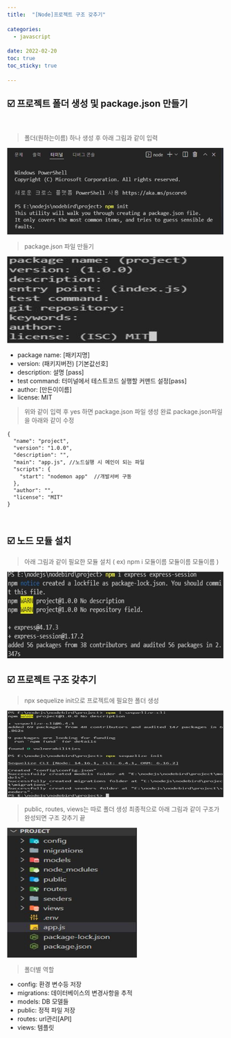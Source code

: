 ```yaml
---
title:  "[Node]프로젝트 구조 갖추기" 

categories:
  - javascript
  
date: 2022-02-20 
toc: true
toc_sticky: true

---
```




## ☑️ 프로젝트 폴더 생성 및 package.json 만들기
<br/>

> 폴더(원하는이름) 하나 생성 후 아래 그림과 같이 입력

<img src="/img/node/2022_02_20_1.JPG" style="width:500px; height:200px"/>

> package.json 파일 만들기

<img src="/img/node/2022_02_20_2.JPG" style="width:500px; height:200px"/>

* package name: [패키지명]
* version: (패키지버전) [기본값선호]
* description: 설명 [pass]
* test command: 터미널에서 테스트코드 실행할 커맨드  설정[pass]
* author: [만든이이름]
* license: MIT  

> 위와 같이 입력 후 yes 하면 package.json 파일 생성 완료
> package.json파일을 아래와 같이 수정
```liquid
{
  "name": "project",
  "version": "1.0.0",
  "description": "",
  "main": "app.js", //노드실행 시 메인이 되는 파일
  "scripts": {
    "start": "nodemon app"  //개발서버 구동
  },
  "author": "",
  "license": "MIT"
}
```
<br/>

## ☑️ 노드 모듈 설치

> 아래 그림과 같이 필요한 모듈 설치 ( ex) npm i 모듈이름 모듈이름 모듈이름 )

<img src="/img/node/2022_02_20_3.JPG" style="width:500px; height:200px"/>
<br/>

## ☑️ 프로젝트 구조 갖추기

> npx sequelize init으로 프로젝트에 필요한 폴더 생성

<img src="/img/node/2022_02_20_4.JPG" style="width:500px; height:200px"/>

> public, routes, views는 따로 폴더 생성
> 최종적으로 아래 그림과 같이 구조가 완성되면 구조 갖추기 끝

<img src="/img/node/2022_02_20_5.JPG" style="width:300px; height:300px"/>

> 폴더별 역할
* config: 환경 변수등 저장
* migrations: 데이터베이스의 변경사항을 추적
* models: DB 모델들
* public: 정적 파일 저장
* routes: url관리[API]
* views: 템플릿


